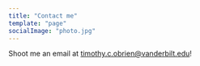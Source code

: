 ```yaml
---
title: "Contact me"
template: "page"
socialImage: "photo.jpg"
---
```


Shoot me an email at [timothy.c.obrien@vanderbilt.edu](mailto:timothy.c.obrien@vanderbilt.edu)!

